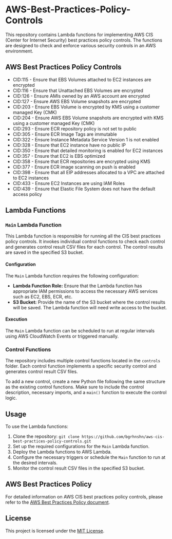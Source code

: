 <h1>AWS-Best-Practices-Policy-Controls</h1>

<p>This repository contains Lambda functions for implementing AWS CIS (Center for Internet Security) best practices policy controls. The functions are designed to check and enforce various security controls in an AWS environment.</p>

<h2>AWS Best Practices Policy Controls</h2>
<ul>
  <li>CID:115 - Ensure that EBS Volumes attached to EC2 instances are encrypted</li>
  <li>CID:116 - Ensure that Unattached EBS Volumes are encrypted</li>
  <li>CID:126 - Ensure AMIs owned by an AWS account are encrypted</li>
  <li>CID:127 - Ensure AWS EBS Volume snapshots are encrypted</li>
  <li>CID:203 - Ensure EBS Volume is encrypted by KMS using a customer managed Key (CMK)</li>
  <li>CID:204 - Ensure AWS EBS Volume snapshots are encrypted with KMS using a customer managed Key (CMK)</li>
  <li>CID:293 - Ensure ECR repository policy is not set to public</li>
  <li>CID:305 - Ensure ECR Image Tags are immutable</li>
  <li>CID:322 - Ensure Instance Metadata Service Version 1 is not enabled</li>
  <li>CID:328 - Ensure that EC2 instance have no public IP</li>
  <li>CID:350 - Ensure that detailed monitoring is enabled for EC2 instances</li>
  <li>CID:357 - Ensure that EC2 is EBS optimized</li>
  <li>CID:358 - Ensure that ECR repositories are encrypted using KMS</li>
  <li>CID:377 - Ensure ECR image scanning on push is enabled</li>
  <li>CID:398 - Ensure that all EIP addresses allocated to a VPC are attached to EC2 instances</li>
  <li>CID:433 - Ensure EC2 Instances are using IAM Roles</li>
  <li>CID:439 - Ensure that Elastic File System does not have the default access policy</li>
</ul>

<h2>Lambda Functions</h2>

<h3><code>Main</code> Lambda Function</h3>

<p>This Lambda function is responsible for running all the CIS best practices policy controls. It invokes individual control functions to check each control and generates control result CSV files for each control. The control results are saved in the specified S3 bucket.</p>

<h4>Configuration</h4>

<p>The <code>Main</code> Lambda function requires the following configuration:</p>
<ul>
  <li><strong>Lambda Function Role:</strong> Ensure that the Lambda function has appropriate IAM permissions to access the necessary AWS services such as EC2, EBS, ECR, etc.</li>
  <li><strong>S3 Bucket:</strong> Provide the name of the S3 bucket where the control results will be saved. The Lambda function will need write access to the bucket.</li>
</ul>

<h4>Execution</h4>

<p>The <code>Main</code> Lambda function can be scheduled to run at regular intervals using AWS CloudWatch Events or triggered manually.</p>

<h3>Control Functions</h3>

<p>The repository includes multiple control functions located in the <code>controls</code> folder. Each control function implements a specific security control and generates control result CSV files.</p>

<p>To add a new control, create a new Python file following the same structure as the existing control functions. Make sure to include the control description, necessary imports, and a <code>main()</code> function to execute the control logic.</p>

<h2>Usage</h2>

<p>To use the Lambda functions:</p>

<ol>
  <li>Clone the repository: <code>git clone https://github.com/bgrhnshn/aws-cis-best-practices-policy-controls.git</code></li>
  <li>Set up the required configurations for the <code>Main</code> Lambda function.</li>
  <li>Deploy the Lambda functions to AWS Lambda.</li>
  <li>Configure the necessary triggers or schedule the <code>Main</code> function to run at the desired intervals.</li>
  <li>Monitor the control result CSV files in the specified S3 bucket.</li>
</ol>

<h2>AWS Best Practices Policy</h2>

<p>For detailed information on AWS CIS best practices policy controls, please refer to the <a href="AWS%20Best%20Practices%20Policy.pdf">AWS Best Practices Policy document</a>.</p>

<h2>License</h2>

<p>This project is licensed under the <a href="LICENSE">MIT License</a>.</p>
